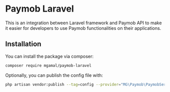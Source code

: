 # Paymob Laravel

This is an integration between Laravel framework and Paymob API to make it easier for developers to use Paymob functionalities on their applications.

## Installation

You can install the package via composer:

```bash
composer require mgamal/paymob-laravel
```

Optionally, you can publish the config file with:

```bash
php artisan vendor:publish --tag=config --provider="MG\Paymob\PaymobServiceProvider"
```
